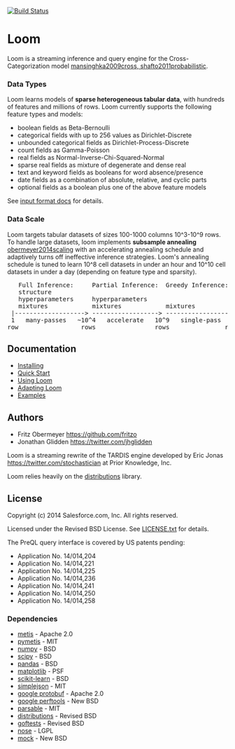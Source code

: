 [![Build Status](https://travis-ci.org/posterior/loom.svg?branch=master)](https://travis-ci.org/posterior/loom)

# Loom

Loom is a streaming inference and query engine for the
Cross-Categorization model [mansinghka2009cross, shafto2011probabilistic](/doc/references.bib).

### Data Types

Loom learns models of <b>sparse heterogeneous tabular data</b>,
with hundreds of features and millions of rows.
Loom currently supports the following feature types and models:

* boolean fields as Beta-Bernoulli
* categorical fields with up to 256 values as Dirichlet-Discrete
* unbounded categorical fields as Dirichlet-Process-Discrete
* count fields as Gamma-Poisson
* real fields as Normal-Inverse-Chi-Squared-Normal
* sparse real fields as mixture of degenerate and dense real
* text and keyword fields as booleans for word absence/presence
* date fields as a combination of absolute, relative, and cyclic parts
* optional fields as a boolean plus one of the above feature models

See [input format docs](/doc/using.md#format) for details.

### Data Scale

Loom targets tabular datasets of sizes 100-1000 columns 10^3-10^9 rows.
To handle large datasets, loom implements <b>subsample annealing</b>
[obermeyer2014scaling](/doc/references.bib) with an accelerating annealing schedule and
adaptively turns off ineffective inference strategies.
Loom's annealing schedule is tuned to learn
10^8 cell datasets in under an hour and
10^10 cell datasets in under a day
(depending on feature type and sparsity).

<pre>
   Full Inference:     Partial Inference:  Greedy Inference:
   structure
   hyperparameters     hyperparameters
   mixtures            mixtures            mixtures
 |-------------------> ------------------> ------------------>
 1   many-passes   ~10^4   accelerate   10^9   single-pass  10^4
row                 rows                rows               row/sec
</pre>

## Documentation

* [Installing](/doc/installing.md)
* [Quick Start](/doc/quickstart.md)
* [Using Loom](/doc/using.md)
* [Adapting Loom](/doc/adapting.md)
* [Examples](/examples)

## Authors

* Fritz Obermeyer <https://github.com/fritzo>
* Jonathan Glidden <https://twitter.com/jhglidden>

Loom is a streaming rewrite of the TARDIS engine developed by
Eric Jonas <https://twitter.com/stochastician> at Prior Knowledge, Inc.

Loom relies heavily on the
[distributions](https://github.com/posterior/distributions) library.

## License

Copyright (c) 2014 Salesforce.com, Inc. All rights reserved.

Licensed under the Revised BSD License.
See [LICENSE.txt](LICENSE.txt) for details.

The PreQL query interface is covered by US patents pending:

* Application No. 14/014,204
* Application No. 14/014,221
* Application No. 14/014,225
* Application No. 14/014,236
* Application No. 14/014,241
* Application No. 14/014,250
* Application No. 14/014,258

### Dependencies

* [metis](http://glaros.dtc.umn.edu/gkhome/metis/metis/overview) - Apache 2.0
* [pymetis](http://mathema.tician.de/software/pymetis) - MIT
* [numpy](http://docs.scipy.org/doc/numpy/license.html) - BSD
* [scipy](http://www.scipy.org/scipylib/license.html) - BSD
* [pandas](http://pandas.pydata.org) - BSD
* [matplotlib](http://matplotlib.org/users/license.html) - PSF
* [scikit-learn](http://scikit-learn.org) - BSD
* [simplejson](https://pypi.python.org/pypi/simplejson) - MIT
* [google protobuf](https://code.google.com/p/protobuf) - Apache 2.0
* [google perftools](https://code.google.com/p/gperftools) - New BSD
* [parsable](https://pypi.python.org/pypi/parsable) - MIT
* [distributions](https://github.com/posterior/distributions) - Revised BSD
* [goftests](https://github.com/posterior/goftests) - Revised BSD
* [nose](https://pypi.python.org/pypi/nose) - LGPL
* [mock](https://pypi.python.org/pypi/mock) - New BSD

